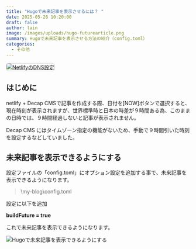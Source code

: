 ```yaml
---
title: "Hugoで未来記事を表示させるには？ "
date: 2025-05-26 10:20:00
draft: false
author: lain
image: /images/uploads/hugo-futurearticle.png
summary: Hugoで未来記事を表示させる方法の紹介（config.toml）
categories:
  - その他
---
```

<a href="/images/uploads/hugo-futurearticle.png" target="_blank">
  <img src="/images/uploads/hugo-futurearticle.png" alt="NetlifyのDNS設定" style="max-width:100%; height:auto; border:1px solid #ccc; border-radius:6px;" />
</a>

## はじめに

netlify + Decap CMSで記事を作成する際、日付を\[NOW]ボタンで選択すると、現在時刻が表示されますが、世界標準時と日本の時差が９時間ある為、このままの日時では、９時間経過しないと記事が表示されません。

Decap CMS にはタイムゾーン指定の機能がないため、手動で９時間引いた時刻を設定するなどしていました。

## 未来記事を表示できるようにする

設定ファイルの「config.toml」にオプション設定を追加する事で、未来記事を表示できるようになります。

> \my-blog\config.toml

設定に以下を追加

**buildFuture = true**

これで未来記事を表示できるようになります。

![](/images/uploads/config.toml.jpg "Hugoで未来記事を表示できるようにする")
